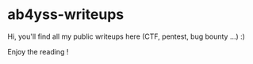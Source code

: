 # ab4yss-writeups

Hi, you'll find all my public writeups here (CTF, pentest, bug bounty ...) :)

Enjoy the reading !
